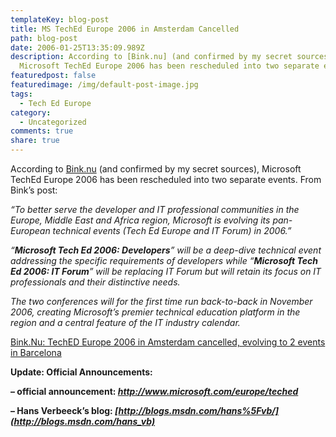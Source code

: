 ```yaml
---
templateKey: blog-post
title: MS TechEd Europe 2006 in Amsterdam Cancelled
path: blog-post
date: 2006-01-25T13:35:09.989Z
description: According to [Bink.nu] (and confirmed by my secret sources),
  Microsoft TechEd Europe 2006 has been rescheduled into two separate events.
featuredpost: false
featuredimage: /img/default-post-image.jpg
tags:
  - Tech Ed Europe
category:
  - Uncategorized
comments: true
share: true
---
```

<!--StartFragment-->

According to [Bink.nu](http://bink,.nu/) (and confirmed by my secret sources), Microsoft TechEd Europe 2006 has been rescheduled into two separate events. From Bink’s post:

*“To better serve the developer and IT professional communities in the Europe, Middle East and Africa region, Microsoft is evolving its pan-European technical events (Tech Ed Europe and IT Forum) in 2006.”*



*“**Microsoft Tech Ed 2006: Developers**” will be a deep-dive technical event addressing the specific requirements of developers while “**Microsoft Tech Ed 2006: IT Forum**” will be replacing IT Forum but will retain its focus on IT professionals and their distinctive needs.*

*The two conferences will for the first time run back-to-back in November 2006, creating Microsoft’s premier technical education platform in the region and a central feature of the IT industry calendar.*

[Bink.Nu: TechED Europe 2006 in Amsterdam cancelled, evolving to 2 events in Barcelona](http://bink.nu/Article5955.bink)

**Update: Official Announcements:**

**– official announcement: *<http://www.microsoft.com/europe/teched>***

**– Hans Verbeeck’s blog: *[http://blogs.msdn.com/hans%5Fvb/](http://blogs.msdn.com/hans_vb)***

<!--EndFragment-->